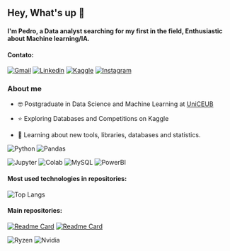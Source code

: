 ## Hey, What's up 🫡
#### I'm Pedro, a Data analyst searching for my first in the field, Enthusiastic about Machine learning/IA.

#### Contato:
[![Gmail](https://img.shields.io/badge/Gmail-D14836?style=for-the-badge&logo=gmail&logoColor=white)](mailto:pnunesboaventura@gmail.com)
[![Linkedin](https://img.shields.io/badge/LinkedIn-0077B5?style=for-the-badge&logo=linkedin&logoColor=white)](https://www.linkedin.com/in/pnunesboaventura/)
[![Kaggle](https://img.shields.io/badge/Kaggle-20BEFF?style=for-the-badge&logo=Kaggle&logoColor=white)](https://www.kaggle.com/pedrohnunes)
[![Instagram](https://img.shields.io/badge/Instagram-E4405F?style=for-the-badge&logo=instagram&logoColor=white)](https://www.instagram.com/nuninn__/?hl=pt-br)




### About me

- 🤓 Postgraduate in Data Science and Machine Learning at [UniCEUB](https://www.uniceub.br)
* ⭐ Exploring Databases and Competitions on Kaggle
+ 🔎 Learning about new tools, libraries, databases and statistics.

![Python](https://img.shields.io/badge/Python-3776AB.svg?style=for-the-badge&logo=Python&logoColor=white)
![Pandas](https://img.shields.io/badge/pandas-150458.svg?style=for-the-badge&logo=pandas&logoColor=white)

![Jupyter](https://img.shields.io/badge/Jupyter-F37626.svg?style=for-the-badge&logo=Jupyter&logoColor=white)
![Colab](https://img.shields.io/badge/Google%20Colab-F9AB00.svg?style=for-the-badge&logo=Google-Colab&logoColor=white)
![MySQL](https://img.shields.io/badge/MySQL-4479A1.svg?style=for-the-badge&logo=MySQL&logoColor=white)
![PowerBI](https://img.shields.io/badge/Power%20BI-F2C811.svg?style=for-the-badge&logo=Power-BI&logoColor=black)


#### Most used technologies in repositories:

![Top Langs](https://github-readme-stats.vercel.app/api/top-langs/?username=pedronunesboa&layout=compact&theme=dracula&hide_border=true&hide_title=true&langs_count=4&card_width=300)

#### Main repositories:

[![Readme Card](https://github-readme-stats.vercel.app/api/pin/?username=pedronunesboa&theme=dracula&repo=AnaliseEstatisticaDeDados)](https://github.com/pedronunesboa/AnaliseEstatisticaDeDados)
[![Readme Card](https://github-readme-stats.vercel.app/api/pin/?username=pedronunesboa&theme=dracula&repo=IntroducaoAprendizadodeMaquina)](https://github.com/pedronunesboa/IntroducaoAprendizadodeMaquina)




![Ryzen](https://img.shields.io/badge/AMD-Ryzen_7_3600-ED1C24?style=for-the-badge&logo=amd&logoColor=white)
![Nvidia](https://img.shields.io/badge/NVIDIA-GTX1050Ti-76B900?style=for-the-badge&logo=nvidia&logoColor=white)




<!--
Here are some ideas to get you started:

- 🔭 I’m currently working on ...
- 🌱 I’m currently learning ...
- 👯 I’m looking to collaborate on ...
- 🤔 I’m looking for help with ...
- 💬 Ask me about ...
- 📫 How to reach me: ...
- 😄 Pronouns: ...
- ⚡ Fun fact: ...
-->
